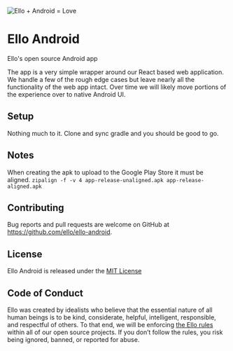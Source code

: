 ![Ello + Android = Love](https://cloud.githubusercontent.com/assets/12459/13925727/0dc96a7a-ef4f-11e5-9fb0-b23a73551e7f.jpg)

# Ello Android
Ello's open source Android app

The app is a very simple wrapper around our React based web application. We handle a few of the rough edge cases but leave nearly all the functionality of the web app intact. Over time we will likely move portions of the experience over to native Android UI.

## Setup

Nothing much to it. Clone and sync gradle and you should be good to go.

## Notes

When creating the apk to upload to the Google Play Store it must be aligned.
`zipalign -f -v 4 app-release-unaligned.apk app-release-aligned.apk`

## Contributing
Bug reports and pull requests are welcome on GitHub at https://github.com/ello/ello-android.

## License
Ello Android is released under the [MIT License](/LICENSE.txt)

## Code of Conduct
Ello was created by idealists who believe that the essential nature of all human beings is to be kind, considerate, helpful, intelligent, responsible, and respectful of others. To that end, we will be enforcing [the Ello rules](https://ello.co/wtf/policies/rules/) within all of our open source projects. If you don’t follow the rules, you risk being ignored, banned, or reported for abuse.
